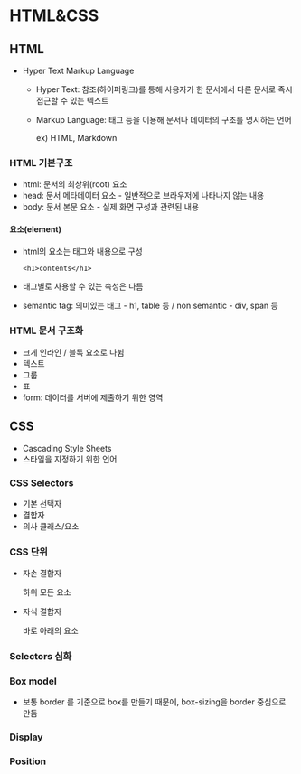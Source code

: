 # HTML&CSS

## HTML

- Hyper Text Markup Language

  - Hyper Text: 참조(하이퍼링크)를 통해 사용자가 한 문서에서 다른 문서로 즉시 접근할 수 있는 텍스트

  - Markup Language: 태그 등을 이용해 문서나 데이터의 구조를 명시하는 언어

    ex) HTML, Markdown

### HTML 기본구조

- html: 문서의 최상위(root) 요소
- head: 문서 메타데이터 요소 - 일반적으로 브라우저에 나타나지 않는 내용
- body: 문서 본문 요소 - 실제 화면 구성과 관련된 내용

#### 요소(element)

- html의 요소는 태그와 내용으로 구성

  `<h1>contents</h1>`

- 태그별로 사용할 수 있는 속성은 다름

- semantic tag: 의미있는 태그 - h1, table 등 / non semantic - div, span 등

### HTML 문서 구조화

- 크게 인라인 / 블록 요소로 나뉨
- 텍스트
- 그룹
- 표
- form: 데이터를 서버에 제출하기 위한 영역



## CSS

- Cascading Style Sheets
- 스타일을 지정하기 위한 언어

### CSS Selectors

- 기본 선택자
- 결합자
- 의사 클래스/요소

### CSS 단위

- 자손 결합자

  하위 모든 요소

- 자식 결합자

  바로 아래의 요소

### Selectors 심화

### Box model

- 보통 border 를 기준으로 box를 만들기 때문에, box-sizing을 border 중심으로 만듬

### Display

### Position



